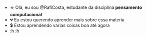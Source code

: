 - ☣️ Olá, eu sou @RafiCosta, estudante da disciplina **pensamento computacional**
- 💔 Eu estou querendo aprender mais sobre essa materia
- 💲 Estou aprendendo varias coisas boa até agora
- :h
:h
<!---
RafiCosta/RafiCosta is a ✨ special ✨ repository because its `README.md` (this file) appears on your GitHub profile.
You can click the Preview link to take a look at your changes.
--->
